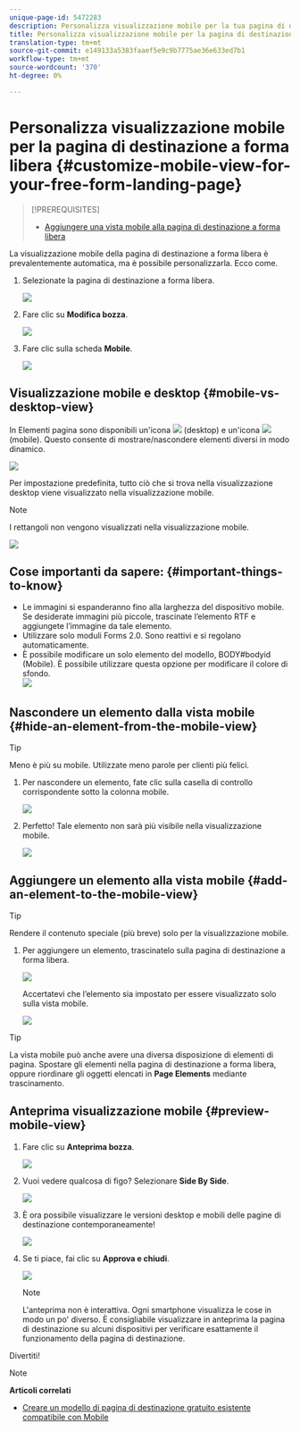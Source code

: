 ```yaml
---
unique-page-id: 5472283
description: Personalizza visualizzazione mobile per la tua pagina di destinazione a forma libera - Documenti Marketo - Documentazione prodotto
title: Personalizza visualizzazione mobile per la pagina di destinazione a forma libera
translation-type: tm+mt
source-git-commit: e149133a5383faaef5e9c9b7775ae36e633ed7b1
workflow-type: tm+mt
source-wordcount: '370'
ht-degree: 0%

---
```



# Personalizza visualizzazione mobile per la pagina di destinazione a forma libera {#customize-mobile-view-for-your-free-form-landing-page}

>[!PREREQUISITES]
>
>* [Aggiungere una vista mobile alla pagina di destinazione a forma libera](add-a-mobile-view-for-your-free-form-landing-page.md)

>



La visualizzazione mobile della pagina di destinazione a forma libera è prevalentemente automatica, ma è possibile personalizzarla. Ecco come.

1. Selezionate la pagina di destinazione a forma libera.

   ![](assets/selectlandingapge.jpg)

1. Fare clic su **Modifica bozza**.

   ![](assets/image2015-1-22-18-3a33-3a12.png)

1. Fare clic sulla scheda **Mobile**.

   ![](assets/image2015-1-22-18-3a31-3a40.png)

## Visualizzazione mobile e desktop {#mobile-vs-desktop-view}

In Elementi pagina sono disponibili un&#39;icona ![](assets/image2015-1-22-18-3a39-3a53.png) (desktop) e un&#39;icona ![](assets/image2015-1-22-18-3a40-3a31.png) (mobile). Questo consente di mostrare/nascondere elementi diversi in modo dinamico.

![](assets/image2015-5-21-15-3a9-3a34.png)

Per impostazione predefinita, tutto ciò che si trova nella visualizzazione desktop viene visualizzato nella visualizzazione mobile.

>[!NOTE]
>
>I rettangoli non vengono visualizzati nella visualizzazione mobile.

![](assets/image2015-5-21-15-3a12-3a2.png)

## Cose importanti da sapere:  {#important-things-to-know}

* Le immagini si espanderanno fino alla larghezza del dispositivo mobile. Se desiderate immagini più piccole, trascinate l’elemento RTF e aggiungete l’immagine da tale elemento.
* Utilizzare solo moduli Forms 2.0. Sono reattivi e si regolano automaticamente.
* È possibile modificare un solo elemento del modello, BODY#bodyid (Mobile). È possibile utilizzare questa opzione per modificare il colore di sfondo.\
   ![](assets/image2015-5-21-15-3a15-3a47.png)

## Nascondere un elemento dalla vista mobile {#hide-an-element-from-the-mobile-view}

>[!TIP]
>
>Meno è più su mobile. Utilizzate meno parole per clienti più felici.

1. Per nascondere un elemento, fate clic sulla casella di controllo corrispondente sotto la colonna mobile.

   ![](assets/image2015-5-21-15-3a28-3a17.png)

1. Perfetto! Tale elemento non sarà più visibile nella visualizzazione mobile.

   ![](assets/image2015-5-21-15-3a30-3a17.png)

## Aggiungere un elemento alla vista mobile {#add-an-element-to-the-mobile-view}

>[!TIP]
>
>Rendere il contenuto speciale (più breve) solo per la visualizzazione mobile.

1. Per aggiungere un elemento, trascinatelo sulla pagina di destinazione a forma libera.

   ![](assets/image2015-5-21-15-3a32-3a22.png)

   Accertatevi che l’elemento sia impostato per essere visualizzato solo sulla vista mobile.

   ![](assets/image2015-5-21-15-3a35-3a29.png)

>[!TIP]
>
>La vista mobile può anche avere una diversa disposizione di elementi di pagina. Spostare gli elementi nella pagina di destinazione a forma libera, oppure riordinare gli oggetti elencati in **Page Elements** mediante trascinamento.

## Anteprima visualizzazione mobile {#preview-mobile-view}

1. Fare clic su **Anteprima bozza**.

   ![](assets/image2015-5-21-15-3a36-3a35.png)

1. Vuoi vedere qualcosa di figo? Selezionare **Side By Side**.

   ![](assets/image2015-1-22-20-3a2-3a15.png)

1. È ora possibile visualizzare le versioni desktop e mobili delle pagine di destinazione contemporaneamente!

   ![](assets/image2015-1-22-20-3a3-3a22.png)

1. Se ti piace, fai clic su **Approva e chiudi**.

   ![](assets/image2015-1-22-20-3a5-3a36.png)

   >[!NOTE]
   >
   >L&#39;anteprima non è interattiva. Ogni smartphone visualizza le cose in modo un po&#39; diverso. È consigliabile visualizzare in anteprima la pagina di destinazione su alcuni dispositivi per verificare esattamente il funzionamento della pagina di destinazione.

Divertiti!

>[!NOTE]
>
>**Articoli correlati**
>
>* [Creare un modello di pagina di destinazione gratuito esistente compatibile con Mobile](../../../../product-docs/demand-generation/landing-pages/landing-page-templates/make-an-existing-free-form-landing-page-template-mobile-compatible.md)

>



